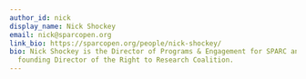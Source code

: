 ```yaml
---
author_id: nick
display_name: Nick Shockey
email: nick@sparcopen.org
link_bio: https://sparcopen.org/people/nick-shockey/
bio: Nick Shockey is the Director of Programs & Engagement for SPARC and
  founding Director of the Right to Research Coalition.
---
```

